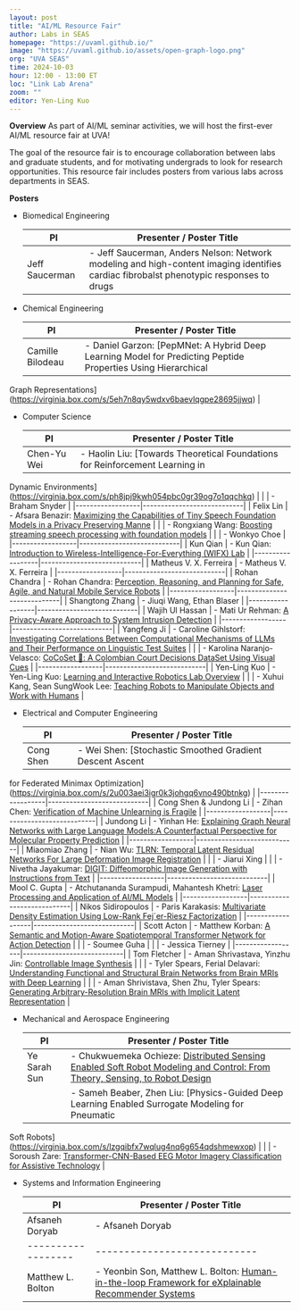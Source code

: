 ```yaml
---
layout: post
title: "AI/ML Resource Fair"
author: Labs in SEAS
homepage: "https://uvaml.github.io/"
image: "https://uvaml.github.io/assets/open-graph-logo.png"
org: "UVA SEAS"
time: 2024-10-03
hour: 12:00 - 13:00 ET
loc: "Link Lab Arena"
zoom: ""
editor: Yen-Ling Kuo
---
```


**Overview**
As part of AI/ML seminar activities, we will host the first-ever AI/ML resource fair at UVA!

The goal of the resource fair is to encourage collaboration between labs and graduate students, and for motivating undergrads to look for research opportunities. This resource fair includes posters from various labs across departments in SEAS.

**Posters**

- Biomedical Engineering

  | PI               | Presenter / Poster Title   |
  |------------------|----------------------------|
  | Jeff Saucerman   | - Jeff Saucerman, Anders Nelson: Network modeling and high-content imaging identifies cardiac fibrobalst phenotypic responses to drugs |

- Chemical Engineering

  | PI               | Presenter / Poster Title   |
  |------------------|----------------------------|
  | Camille Bilodeau | - Daniel Garzon: [PepMNet: A Hybrid Deep Learning Model for Predicting Peptide Properties Using Hierarchical
Graph Representations](https://virginia.box.com/s/5eh7n8qy5wdxv6baevlqgpe28695jjwq)            |


- Computer Science

  | PI               | Presenter / Poster Title   |
  |------------------|----------------------------|
  | Chen-Yu Wei      | - Haolin Liu: [Towards Theoretical Foundations for Reinforcement Learning in
Dynamic Environments](https://virginia.box.com/s/ph8jpj9kwh054pbc0gr39og7o1qqchkq)               |
  |                  | - Braham Snyder            |
  |------------------|----------------------------|
  | Felix Lin        | - Afsara Benazir: [Maximizing the Capabilities of Tiny Speech
Foundation Models in a Privacy Preserving Manne](https://virginia.box.com/s/dplrobvr3tupx5qhbdaeal0oh71k61jv)           |
  |                  | - Rongxiang Wang: [Boosting streaming speech processing with
foundation models](https://virginia.box.com/s/4p7b6688uvall9tknui1eog09ia3lb0y)           |
  |                  | - Wonkyo Choe              |
  |------------------|----------------------------|
  | Kun Qian         | - Kun Qian: [Introduction to Wireless-Intelligence-For-Everything (WIFX) Lab](https://virginia.box.com/s/0w9hzimf0nvqi5op547zjmcq8hvzqpcq)                 |
  |------------------|----------------------------|
  | Matheus V. X. Ferreira  | - Matheus V. X. Ferreira |
  |------------------|----------------------------|
  | Rohan Chandra    | - Rohan Chandra: [Perception, Reasoning, and Planning for Safe, Agile, and Natural
Mobile Service Robots](https://virginia.box.com/s/8xr0fqomereet39od9o9w64fkdycpec9)            |
  |------------------|----------------------------|
  | Shangtong Zhang  | - Jiuqi Wang, Ethan Blaser |
  |------------------|----------------------------|
  | Wajih Ul Hassan  | - Mati Ur Rehman: [A Privacy-Aware Approach to System
Intrusion Detection](https://virginia.box.com/s/o4nsr4owmlfcp412tvokqa2y1unq91pc)          |
  |------------------|----------------------------|
  | Yangfeng Ji      | - Caroline Gihlstorf: [Investigating Correlations Between Computational Mechanisms of LLMs and Their Performance on Linguistic Test Suites](https://virginia.box.com/s/tu0ma5s44s3obia4drqggad6zuiu6wid)       |
  |                  | - Karolina Naranjo-Velasco: [CoCoSet 🥥: A Colombian Court Decisions DataSet Using Visual Cues](https://virginia.box.com/s/2usj4lu6s0b5jo3n88v61xuxgys6fyei) |
  |------------------|----------------------------|
  | Yen-Ling Kuo     | - Yen-Ling Kuo: [Learning and Interactive Robotics Lab Overview](https://virginia.box.com/s/1rc0wag87em7qd2uk0p2aelwxs1hvvlu)             |
  |                  | - Xuhui Kang, Sean SungWook Lee: [Teaching Robots to Manipulate Objects and Work with Humans](https://virginia.box.com/s/1bu45gs8tfityx6akjes8r06x5kcth48) |

- Electrical and Computer Engineering

  | PI               | Presenter / Poster Title   |
  |------------------|----------------------------|
  | Cong Shen        | - Wei Shen: [Stochastic Smoothed Gradient Descent Ascent
for Federated Minimax Optimization](https://virginia.box.com/s/2u003aei3igr0k3johgq6vno490btnkg)                 |
  |------------------|----------------------------|
  | Cong Shen & Jundong Li | - Zihan Chen: [Verification of Machine Unlearning is Fragile](https://virginia.box.com/s/1q95v8fx3oao7flqjanoeyko3fg8343s)               |
  |------------------|----------------------------|
  | Jundong Li       | - Yinhan He: [Explaining Graph Neural Networks with Large Language Models:A
Counterfactual Perspective for Molecular Property Prediction](https://virginia.box.com/s/yorhrc6xinmpr70un3lip1yqgvstt3dd)                |
  |------------------|----------------------------|
  | Miaomiao Zhang   | - Nian Wu: [TLRN: Temporal Latent Residual Networks
For Large Deformation Image Registration](https://virginia.box.com/s/sq7gnmt52f5a31kgkatd8a2hw37gve20)                  |
  |                  | - Jiarui Xing              |
  |                  | - Nivetha Jayakumar: [DIGIT: Diffeomorphic Image Generation with Instructions from Text](https://virginia.box.com/s/1372lbekq733p1tb0cjseesilman3sgy)        |
  |------------------|----------------------------|
  | Mool C. Gupta    | - Atchutananda Surampudi, Mahantesh Khetri: [Laser Processing and Application of AI/ML Models](https://virginia.box.com/s/o8op9gr7xepyl44blgzj8qvwqdje476t) |
  |------------------|----------------------------|
  | Nikos Sidiropoulos | - Paris Karakasis: [Multivariate Density Estimation
Using Low-Rank Fej´er-Riesz Factorization](https://virginia.box.com/s/awrnq01vcyh014k12m4xntumm2bu1pg9)           |
  |------------------|----------------------------|
  | Scott Acton      | - Matthew Korban: [A Semantic and Motion-Aware Spatiotemporal
Transformer Network for Action Detection](https://virginia.box.com/s/jbyjqdrue0jhhzjiqnq00hudfn75gmku)           |
  |                  | - Soumee Guha              |
  |                  | - Jessica Tierney          |
  |------------------|----------------------------|
  | Tom Fletcher     | - Aman Shrivastava, Yinzhu Jin: [Controllable Image Synthesis](https://virginia.box.com/s/kbrixkd6dh333ru8gqwnp0rtwyw574po)               |
  |                  | - Tyler Spears, Ferial Delavari: [Understanding Functional and Structural Brain Networks from
Brain MRIs with Deep Learning](https://virginia.box.com/s/a6l320eypvvwnut0453g654vcfr5pr5d) |
  |                  | - Aman Shrivistava, Shen Zhu, Tyler Spears: [Generating Arbitrary-Resolution Brain MRIs with Implicit
Latent Representation](https://virginia.box.com/s/ec16tzfh5nkhezzpiqrfxk2xe3uwt3r0) |

- Mechanical and Aerospace Engineering

  | PI               | Presenter / Poster Title   |
  |------------------|----------------------------|
  | Ye Sarah Sun     | - Chukwuemeka Ochieze: [Distributed Sensing Enabled Soft Robot Modeling and Control: From Theory, Sensing, to Robot Design](https://virginia.box.com/s/mn9cjrdrcuje2yqu6rwn3i3u5f6pft9c)      |
  |                  | - Sameh Beaber, Zhen Liu: [Physics-Guided Deep Learning Enabled Surrogate Modeling for Pneumatic
Soft Robots](https://virginia.box.com/s/lzgqibfx7wqlug4nq6g654qdshmewxop)        |
  |                  | - Soroush Zare: [Transformer-CNN-Based EEG Motor Imagery Classification for Assistive Technology](https://virginia.box.com/s/umqz1muuhq9r2tba61qcqyb04pd0ug38)             |

- Systems and Information Engineering

  | PI               | Presenter / Poster Title   |
  |------------------|----------------------------|
  | Afsaneh Doryab   | - Afsaneh Doryab           |
  |------------------|----------------------------|
  | Matthew L. Bolton| - Yeonbin Son, Matthew L. Bolton: [Human-in-the-loop Framework for eXplainable Recommender Systems](https://virginia.box.com/s/3e6dsj4svqh1orcklwa8ag4ksq8v4mg1) |

